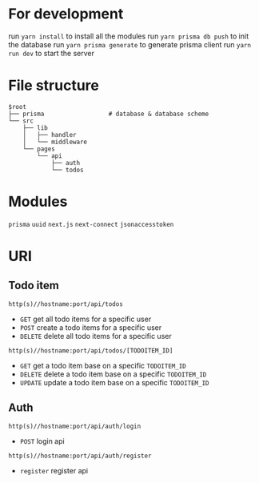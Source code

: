 # For development
run ```yarn install``` to install all the modules
run ```yarn prisma db push``` to init the database
run ```yarn prisma generate``` to generate prisma client
run ```yarn run dev``` to start the server

# File structure
```
$root
├── prisma                  # database & database scheme
└── src
    ├── lib                 
    │   ├── handler         
    │   └── middleware      
    └── pages
        └── api             
            ├── auth       
            └── todos

```

# Modules
```prisma```
```uuid```
```next.js```
```next-connect```
```jsonaccesstoken```


# URI
## Todo item
```http(s)//hostname:port/api/todos```
- ```GET```  get all todo items for a specific user
- ```POST``` create a todo items for a specific user
- ```DELETE``` delete all todo items for a specific user

```http(s)//hostname:port/api/todos/[TODOITEM_ID]```
- ```GET``` get a todo item base on a specific ```TODOITEM_ID```
- ```DELETE``` delete a todo item base on a specific ```TODOITEM_ID```
- ```UPDATE``` update a todo item base on a specific ```TODOITEM_ID```

## Auth
```http(s)//hostname:port/api/auth/login```
- ```POST``` login api

```http(s)//hostname:port/api/auth/register```
- ```register``` register api